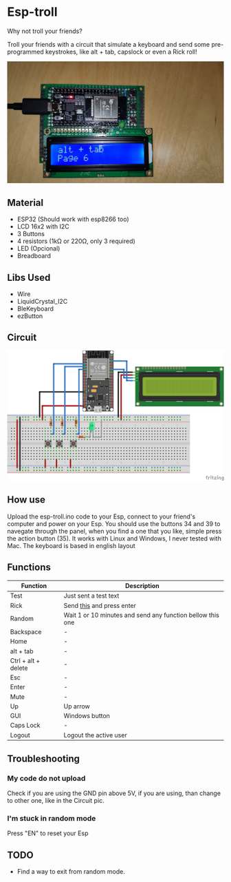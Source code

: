 # Esp-troll
 Why not troll your friends?

Troll your friends with a circuit that simulate a keyboard and send some pre-programmed keystrokes, like alt + tab, capslock or even a Rick roll!

![Device](/miscs/real_one.jpeg "Device")

## Material
 * ESP32 (Should work with esp8266 too)
 * LCD 16x2 with I2C
 * 3 Buttons
 * 4 resistors (1kΩ or 220Ω, only 3 required)
 * LED (Opcional)
 * Breadboard

## Libs Used
 * Wire
 * LiquidCrystal_I2C
 * BleKeyboard
 * ezButton

## Circuit
![Circuit](/miscs/circuit.png "Circuit")

## How use

Upload the esp-troll.ino code to your Esp, connect to your friend's computer and power on your Esp. You should use the buttons 34 and 39 to navegate through the panel, when you find a one that you like, simple press the action button (35).
It works with Linux and Windows, I never tested with Mac. The keyboard is based in english layout

## Functions

| Function            | Description                                                |
|---------------------|------------------------------------------------------------|
| Test                | Just sent a test text                                      |
| Rick                | Send [this](https://www.youtube.com/watch?v=dQw4w9WgXcQ) and press enter                              |
| Random              | Wait 1 or 10 minutes and send any function bellow this one |
| Backspace           | -                                                          |
| Home                | -                                                          |
| alt + tab           | -                                                          |
| Ctrl + alt + delete | -                                                          |
| Esc                 | -                                                          |
| Enter               | -                                                          |
| Mute                | -                                                          |
| Up                  | Up arrow                                                   |
| GUI                 | Windows button                                             |
| Caps Lock           | -                                                          |
| Logout              | Logout the active user                                     |

## Troubleshooting

### My code do not upload

Check if you are using the GND pin above 5V, if you are using, than change to other one, like in the Circuit pic.

### I'm stuck in random mode

Press "EN" to reset your Esp

## TODO

 * Find a way to exit from random mode.